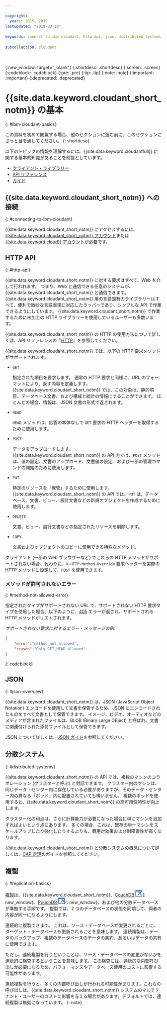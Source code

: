 ```yaml
---

copyright:
  years: 2015, 2019
lastupdated: "2019-03-18"

keywords: connect to ibm cloudant, http api, json, distributed systems, replication

subcollection: cloudant

---
```


{:new_window: target="_blank"}
{:shortdesc: .shortdesc}
{:screen: .screen}
{:codeblock: .codeblock}
{:pre: .pre}
{:tip: .tip}
{:note: .note}
{:important: .important}
{:deprecated: .deprecated}

<!-- Acrolinx: 2018-05-07 -->

# {{site.data.keyword.cloudant_short_notm}} の基本
{: #ibm-cloudant-basics}

この資料を初めて閲覧する場合、他のセクションに進む前に、このセクションにざっと目を通してください。
{: shortdesc}

以下のトピックの情報を理解するには、{{site.data.keyword.cloudantfull}} に関する基本的知識があることを前提としています。 

- [クライアント・ライブラリー](/docs/services/Cloudant?topic=cloudant-client-libraries#client-libraries)
- [API リファレンス](/docs/services/Cloudant?topic=cloudant-api-reference-overview#api-reference-overview)
- [ガイド](/docs/services/Cloudant?topic=cloudant-authorized-curl-acurl-#authorized-curl-acurl-)

## {{site.data.keyword.cloudant_short_notm}} への接続
{: #connecting-to-ibm-cloudant}

{{site.data.keyword.cloudant_short_notm}} にアクセスするには、[{{site.data.keyword.cloudant_short_notm}} アカウント](/docs/services/Cloudant?topic=cloudant-account#account)または [{{site.data.keyword.cloud}} アカウント](/Cloudant?topic=cloudant-ibm-cloud-public#ibm-cloud-public)が必要です。

## HTTP API
{: #http-api}

{{site.data.keyword.cloudant_short_notm}} に対する要求はすべて、Web を介して行われます。
つまり、Web と通信できる任意のシステムが、{{site.data.keyword.cloudant_short_notm}} と通信できます。
{{site.data.keyword.cloudant_short_notm}} 用の言語固有のライブラリーはすべて、便利で微妙な言語表現に対応したラッパーであり、シンプルな API で作業できるようにしています。
{{site.data.keyword.cloudant_short_notm}} で作業するために未加工の HTTP ライブラリーを使用しているユーザーも多数います。

{{site.data.keyword.cloudant_short_notm}} の HTTP の使用方法について詳しくは、API リファレンスの『[HTTP](/docs/services/Cloudant?topic=cloudant-http#http)』を参照してください。

{{site.data.keyword.cloudant_short_notm}} では、以下の HTTP 要求メソッドがサポートされます。

-   `GET`

    指定された項目を要求します。
    通常の HTTP 要求と同様に、URL のフォーマットにより、返す内容を定義します。
    {{site.data.keyword.cloudant_short_notm}} では、この対象は、静的項目、データベース文書、および構成と統計の情報にすることができます。
    ほとんどの場合、情報は、JSON 文書の形式で返されます。

-   `HEAD`

    `HEAD` メソッドは、応答の本体なしで `GET` 要求の HTTP ヘッダーを取得するために使用します。

-   `POST`

    データをアップロードします。
    {{site.data.keyword.cloudant_short_notm}} の API 内では、`POST` メソッドは、値の設定、文書のアップロード、文書値の設定、および一部の管理コマンドの開始のために使用します。

-   `PUT`

    特定のリソースを「保管」するために使用します。
    {{site.data.keyword.cloudant_short_notm}} の API では、`PUT` は、データベース、文書、ビュー、設計文書などの新規オブジェクトを作成するために使用します。

-   `DELETE`

    文書、ビュー、設計文書などの指定されたリソースを削除します。

-   `COPY`

    文書およびオブジェクトのコピーに使用できる特殊なメソッド。

クライアント (一部の Web ブラウザーなど) でこれらの HTTP メソッドがサポートされない場合、代わりに、`X-HTTP-Method-Override` 要求ヘッダーを実際の HTTP メソッドに設定して、`POST` を使用できます。

### メソッドが許可されないエラー
{: #method-not-allowed-error}

指定されたタイプがサポートされない URL で、サポートされない HTTP 要求タイプを使用した場合、以下のように、[405](/docs/services/Cloudant?topic=cloudant-http#http-status-codes) エラーが返され、サポートされる HTTP メソッドがリストされます。

_サポートされない要求に対するエラー・メッセージの例:_

```json
{
    "error":"method_not_allowed",
    "reason":"Only GET,HEAD allowed"
}
```
{: codeblock}

## JSON
{: #json-overview}

{{site.data.keyword.cloudant_short_notm}} は、JSON (JavaScript Object Notation) エンコードを使用して文書を保管するため、JSON にエンコードされたものをすべて文書として保管できます。
イメージ、ビデオ、オーディオなどのメディアが含まれたファイルは、BLOB (Binary Large OBject) と呼ばれ、文書に関連付けられた添付ファイルとして保管できます。

JSON について詳しくは、[JSON ガイド](/docs/services/Cloudant?topic=cloudant-json#json)を参照してください。

## 分散システム
{: #distributed-systems}

{{site.data.keyword.cloudant_short_notm}} の API では、複数のマシンのコラボレーション (クラスターと呼ぶ) と対話できます。
クラスター内のマシンは、同じデータ・センター内に存在している必要がありますが、そのデータ・センター内の異なる「ポッド」内に配置されていても構いません。
複数のポッドを使用すると、{{site.data.keyword.cloudant_short_notm}} の高可用性特性が向上します。

クラスター化の利点は、さらに計算能力が必要になった場合に単にマシンを追加すればよいという点にあります。
多くの場合、これは、既存の単一マシンをスケールアップしたり強化したりするよりも、費用対効果および耐障害性が高くなります。

{{site.data.keyword.cloudant_short_notm}} と分散システムの概念について詳しくは、[CAP 定理](/docs/services/Cloudant?topic=cloudant-cap-theorem#cap-theorem)のガイドを参照してください。

## 複製
{: #replication-basics}

[複製](/docs/services/Cloudant?topic=cloudant-replication-api#replication-api)は、{{site.data.keyword.cloudant_short_notm}}、[CouchDB ![外部リンク・アイコン](../images/launch-glyph.svg "外部リンク・アイコン")](http://couchdb.apache.org/){: new_window}、[PouchDB ![外部リンク・アイコン](../images/launch-glyph.svg "外部リンク・アイコン")](http://pouchdb.com/){: new_window}、および他の分散データベースが準拠する手順です。
複製では、2 つのデータベースの状態を同期して、両者の内容が同一になるようにします。

連続的に複製できます。
これは、ソース・データベースが変更されるごとに、ターゲット・データベースも更新されることを意味します。
連続複製は、データのバックアップ、複数のデータベースのデータの集約、あるいはデータの共有に使用できます。

ただし、連続複製を行うということは、ソース・データベースの変更がないかを連続的に検査するということを意味します。
この検査には、連続的な内部呼び出しが必要になるため、パフォーマンスやデータベース使用のコストに影響する可能性があります。

連続複製を行うと、多くの内部呼び出しが行われる可能性があります。これらの呼び出しは、{{site.data.keyword.cloudant_short_notm}} システムのマルチテナント・ユーザーのコストに影響を与える場合があります。デフォルトでは、連続複製は無効になっています。
{: note}

